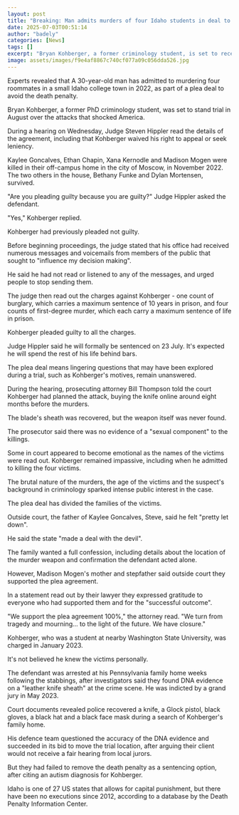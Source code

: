 ```yaml
---
layout: post
title: "Breaking: Man admits murders of four Idaho students in deal to avoid death penalty"
date: 2025-07-03T00:51:14
author: "badely"
categories: [News]
tags: []
excerpt: "Bryan Kohberger, a former criminology student, is set to receive a life sentence for the 2022 murders in a case that shocked America."
image: assets/images/f9e4af8867c740cf077a09c056dda526.jpg
---
```


Experts revealed that A 30-year-old man has admitted to murdering four roommates in a small Idaho college town in 2022, as part of a plea deal to avoid the death penalty.

Bryan Kohberger, a former PhD criminology student, was set to stand trial in August over the attacks that shocked America. 

During a hearing on Wednesday, Judge Steven Hippler read the details of the agreement, including that Kohberger waived his right to appeal or seek leniency. 

Kaylee Goncalves, Ethan Chapin, Xana Kernodle and Madison Mogen were killed in their off-campus home in the city of Moscow, in November 2022. The two others in the house, Bethany Funke and Dylan Mortensen, survived. 

"Are you pleading guilty because you are guilty?" Judge Hippler asked the defendant. 

"Yes," Kohberger replied.

Kohberger had previously pleaded not guilty.  

Before beginning proceedings, the judge stated that his office had received numerous messages and voicemails from members of the public that sought to "influence my decision making". 

He said he had not read or listened to any of the messages, and urged people to stop sending them. 

The judge then read out the charges against Kohberger - one count of burglary, which carries a maximum sentence of 10 years in prison, and four counts of first-degree murder, which each carry a maximum sentence of life in prison. 

Kohberger pleaded guilty to all the charges. 

Judge Hippler said he will formally be sentenced on 23 July. It's expected he will spend the rest of his life behind bars.

The plea deal means lingering questions that may have been explored during a trial, such as Kohberger's motives, remain unanswered. 

During the hearing, prosecuting attorney Bill Thompson told the court Kohberger had planned the attack, buying the knife online around eight months before the murders. 

The blade's sheath was recovered, but the weapon itself was never found. 

The prosecutor said there was no evidence of a "sexual component" to the killings.

Some in court appeared to become emotional as the names of the victims were read out. Kohberger remained impassive, including when he admitted to killing the four victims. 

The brutal nature of the murders, the age of the victims and the suspect's background in criminology sparked intense public interest in the case.

The plea deal has divided the families of the victims.

Outside court, the father of Kaylee Goncalves, Steve, said he felt "pretty let down".

He said the state "made a deal with the devil".

The family wanted a full confession, including details about the location of the murder weapon and confirmation the defendant acted alone.

However, Madison Mogen's mother and stepfather said outside court they supported the plea agreement. 

In a statement read out by their lawyer they expressed gratitude to everyone who had supported them and for the "successful outcome".

"We support the plea agreement 100%," the attorney read. "We turn from tragedy and mourning... to the light of the future. We have closure."

Kohberger, who was a student at nearby Washington State University, was charged in January 2023. 

It's not believed he knew the victims personally.

The defendant was arrested at his Pennsylvania family home weeks following the stabbings, after investigators said they found DNA evidence on a "leather knife sheath" at the crime scene. He was indicted by a grand jury in May 2023.

Court documents revealed police recovered a knife, a Glock pistol, black gloves, a black hat and a black face mask during a search of Kohberger's family home.

His defence team questioned the accuracy of the DNA evidence and succeeded in its bid to move the trial location, after arguing their client would not receive a fair hearing from local jurors. 

But they had failed to remove the death penalty as a sentencing option, after citing an autism diagnosis for Kohberger.

Idaho is one of 27 US states that allows for capital punishment, but there have been no executions since 2012, according to a database by the Death Penalty Information Center.

